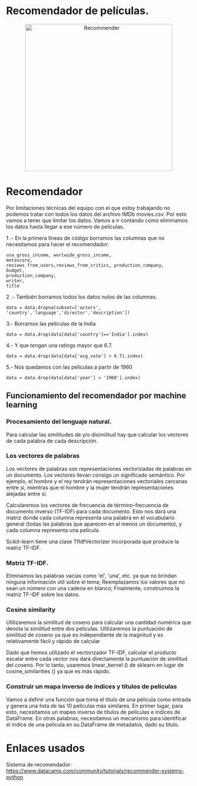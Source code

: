 # Recomendador de películas.

<div align="center">
  <a href="default.asp">
    <img src="https://portugalinews.eu/wp-content/uploads/2018/09/film.jpg" alt="Recommender" style="width:400px;height:400px;", aling = "center">
  </a>
</div>

# Recomendador
Por limitaciones técnicas del equipo con el que estoy trabajando no podemos tratar con todos los datos del archivo IMDb movies.csv. Por esto vamos a tener que limitar los datos. 
Vamos a ir contando como eliminamos los datos hasta llegar a ese número de películas. 

1 .- En la primera líneas de código borramos las columnas que no necesitamos para hacer el recomendador:  
~~~
usa_gross_income, worlwide_gross_income,
metascore,
reviews_from_users,reviews_from_critics, production_company,
budget,
production_company,
writer,
title
~~~

2 .- También borramos todos los datos nulos de las columnas. 
~~~
data = data.dropna(subset=['actors', 'country','language','director','description'])
~~~

3.- Borramos las películas de la India 
~~~
data = data.drop(data[data['country']=='India'].index)
~~~

4.- Y  que tengan una ratings mayor que 6.7.
~~~
data = data.drop(data[data['avg_vote'] < 6.7].index)

~~~
5.- Nos quedamos con las películas a partir de 1960
~~~
data = data.drop(data[data['year'] < '1960'].index)
~~~

## Funcionamiento del recomendador por machine learning

### Procesamiento del lenguaje natural. 
 Para calcular las similitudes de y/o disimilitud hay que calcular los vectores de cada palabra de cada descripción. 
 

### Los vectores de palabras

Los vectores de palabras son representaciones vectorizadas de palabras en un documento. 
Los vectores llevan consigo un significado semántico. Por ejemplo, el hombre y el rey tendrán representaciones vectoriales cercanas entre sí, mientras que el hombre y la mujer tendrán representaciones alejadas entre sí.

Calcularemos los vectores de frecuencia de término-frecuencia de documento inverso (TF-IDF) para cada documento. Esto nos dará una matriz donde cada columna representa una palabra en el vocabulario general (todas las palabras que aparecen en al menos un documento), y cada columna representa una película.

Scikit-learn tiene una clase TfIdfVectorizer incorporada que produce la matriz TF-IDF.

### Matriz TF-IDF.
Eliminamos las palabras vacías como 'el', 'una', etc. ya que no brindan ninguna información útil sobre el tema;
Reemplazamos los valores que no sean un número con una cadena en blanco;
Finalmente, construimos la matriz TF-IDF sobre los datos.

### Cosine similarity 
Utilizaremos la similitud de coseno para calcular una cantidad numérica que denota la similitud entre dos películas.
Utilizaremos la puntuación de similitud de coseno ya que es independiente de la magnitud y es relativamente fácil y rápido de calcular

Dado que hemos utilizado el vectorizador TF-IDF, calcular el producto escalar entre cada vector nos dará directamente la puntuación de similitud del coseno. Por lo tanto, usaremos linear_kernel () de sklearn en lugar de cosine_similarities () ya que es más rápido.

### Construir un mapa inverso de índices y títulos de películas
Vamos a definir una función que toma el título de una película como entrada y genera una lista de las 10 películas más similares. 
En primer lugar, para esto, necesitamos un mapeo inverso de títulos de películas e índices de DataFrame. En otras palabras, necesitamos un mecanismo para identificar el índice de una película en su DataFrame de metadatos, dado su título.


# Enlaces usados

Sistema de recomendador: https://www.datacamp.com/community/tutorials/recommender-systems-python
